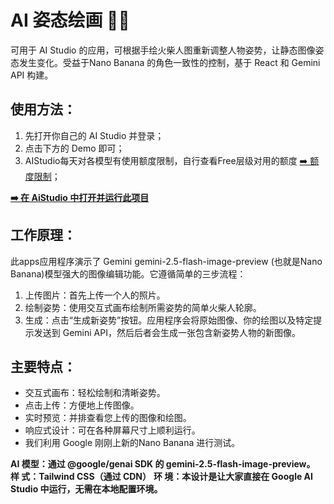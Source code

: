 # AI 姿态绘画 🕺✨

可用于 AI Studio 的应用，可根据手绘火柴人图重新调整人物姿势，让静态图像姿态发生变化。受益于Nano Banana 的角色一致性的控制，基于 React 和 Gemini API 构建。

## 使用方法：

1. 先打开你自己的 AI Studio 并登录；
2. 点击下方的 Demo 即可；
3. AIStudio每天对各模型有使用额度限制，自行查看Free层级对用的额度 [➡️ 额度限制](https://ai.google.dev/gemini-api/docs/rate-limits?hl=zh-cn)；
   
**[➡️ 在 AiStudio 中打开并运行此项目](https://ai.studio/apps/drive/1PEMBcGY7_2drGlYl7c-ZN6BHjaX7fygm)**

## 工作原理：

此apps应用程序演示了 Gemini gemini-2.5-flash-image-preview (也就是Nano Banana)模型强大的图像编辑功能。它遵循简单的三步流程：

1. 上传图片：首先上传一个人的照片。
2. 绘制姿势：使用交互式画布绘制所需姿势的简单火柴人轮廓。
3. 生成：点击“生成新姿势”按钮。应用程序会将原始图像、你的绘图以及特定提示发送到 Gemini API，然后后者会生成一张包含新姿势人物的新图像。

## 主要特点：

- 交互式画布：轻松绘制和清晰姿势。
- 点击上传：方便地上传图像。
- 实时预览：并排查看您上传的图像和绘图。
- 响应式设计：可在各种屏幕尺寸上顺利运行。
- 我们利用 Google 刚刚上新的Nano Banana 进行测试。

**AI 模型：通过 @google/genai SDK 的 gemini-2.5-flash-image-preview。**
**样    式：Tailwind CSS（通过 CDN）**
**环    境：本设计是让大家直接在 Google AI Studio 中运行，无需在本地配置环境。**
